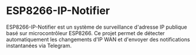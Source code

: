 # ESP8266-IP-Notifier
ESP8266-IP-Notifier est un système de surveillance d'adresse IP publique basé sur microcontrôleur ESP8266. Ce projet permet de détecter automatiquement les changements d'IP WAN et d'envoyer des notifications instantanées via Telegram.
